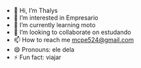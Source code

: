 - 👋 Hi, I’m Thalys
- 👀 I’m interested in Empresario
- 🌱 I’m currently learning moto
- 💞️ I’m looking to collaborate on estudando
- 📫 How to reach me mcpe524@gmail.com
- 😄 Pronouns: ele dela
- ⚡ Fun fact: viajar

<!---
Throdrigues0/Throdrigues0 is a ✨ special ✨ repository because its `README.md` (this file) appears on your GitHub profile.
You can click the Preview link to take a look at your changes.
--->
